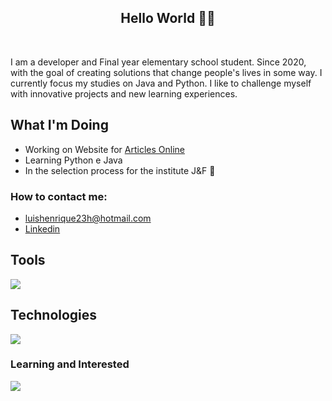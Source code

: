 <h2 align="center">Hello World 👨‍💻</h2>
</br>

  I am a developer and Final year elementary school student. Since 2020, with the goal of creating solutions that change people's lives in some way. I currently focus my studies on Java and Python.
I like to challenge myself with innovative projects and new learning experiences.

## What I'm Doing

- Working on Website for [Articles Online](https://artigo-livre.onrender.com/)
- Learning Python e Java
- In the selection process for the institute J&F 🎉
<h3>How to contact me: </h3>

-  luishenrique23h@hotmail.com
-  <a href="https://www.linkedin.com/in/luismede/">Linkedin</a>

## Tools

<a href="https://github.com/luismede"><img src="https://skillicons.dev/icons?i=arduino,postman,git,docker,linux,gitlab,github,vscode,idea"></a>

## Technologies

<a href="https://github.com/luismede"><img src="https://skillicons.dev/icons?i=js,html,css,python,java"></a>

### Learning and Interested
<p align="left"> <a href="https://github.com/luismede"><img src="https://skillicons.dev/icons?i=java,sqlite,spring"></a>


